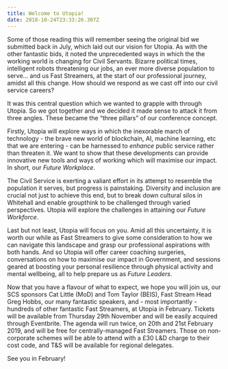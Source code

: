 ```yaml
---
title: Welcome to Utopia!
date: 2018-10-24T23:33:26.307Z
---
```

Some of those reading this will remember seeing the original bid we submitted back in July, which laid out our vision for Utopia. As with the other fantastic bids, it noted the unprecedented ways in which the the working world is changing for Civil Servants. Bizarre political times, intelligent robots threatening our jobs, an ever more diverse population to serve… and us Fast Streamers, at the start of our professional journey, amidst all this change. How should we respond as we cast off into our civil service careers?



It was this central question which we wanted to grapple with through Utopia. So we got together and we decided it made sense to attack it from three angles. These became the “three pillars” of our conference concept.



Firstly, Utopia will explore ways in which the inexorable march of technology - the brave new world of blockchain, AI, machine learning, etc that we are entering - can be harnessed to _enhance_ public service rather than threaten it. We want to show that these developments can provide innovative new tools and ways of working which will maximise our impact. In short, our _Future Workplace_.



The Civil Service is exerting a valiant effort in its attempt to resemble the population it serves, but progress is painstaking. Diversity and inclusion are crucial not just to achieve this end, but to break down cultural silos in Whitehall and enable groupthink to be challenged through varied perspectives. Utopia will explore the challenges in attaining our _Future Workforce_.



Last but not least, Utopia will focus on you. Amid all this uncertainty, it is worth our while as Fast Streamers to give some consideration to how we can navigate this landscape and grasp our professional aspirations with both hands. And so Utopia will offer career coaching surgeries, conversations on how to maximise our impact in Government, and sessions geared at boosting your personal resilience through physical activity and mental wellbeing, all to help prepare us as _Future Leaders_.



Now that you have a flavour of what to expect, we hope you will join us, our SCS sponsors Cat Little (MoD) and Tom Taylor (BEIS), Fast Stream Head Greg Hobbs, our many fantastic speakers, and - most importantly - hundreds of other fantastic Fast Streamers, at Utopia in February. Tickets will be available from Thursday 29th November and will be easily acquired through Eventbrite. The agenda will run twice, on 20th and 21st February 2019, and will be free for centrally-managed Fast Streamers. Those on non-corporate schemes will be able to attend with a £30 L&D charge to their cost code, and T&S will be available for regional delegates.



See you in February!
